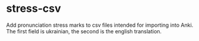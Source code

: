 # stress-csv
Add pronunciation stress marks to csv files intended for importing into Anki. The first field is ukrainian, the second is the english translation.
